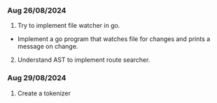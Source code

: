 ### Aug 26/08/2024

1) Try to implement file watcher in go.
  - Implement a go program that watches file for changes and prints a message on change.
2) Understand AST to implement route searcher. 

### Aug 29/08/2024

1) Create a tokenizer